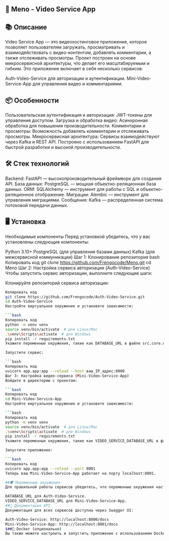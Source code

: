 ## 🚀 Meno - Video Service App


## 📚 Описание
Video Service App — это видеохостинговое приложение, которое позволяет пользователям загружать, просматривать и взаимодействовать с видео-контентом, добавлять комментарии, а также отслеживать просмотры. Проект построен на основе микросервисной архитектуры, что делает его масштабируемым и гибким. Это приложение включает в себя несколько сервисов:

Auth-Video-Service для авторизации и аутентификации.
Mini-Video-Service-App для управления видео и комментариями.
## 📦 Особенности
Пользовательская аутентификация и авторизация: JWT-токены для управления доступом.
Загрузка и обработка видео: Асинхронная обработка для повышения производительности.
Комментарии и просмотры: Возможность добавлять комментарии и отслеживать просмотры.
Микросервисная архитектура: Сервисы взаимодействуют через Kafka и REST API.
Построено с использованием FastAPI для быстрой разработки и высокой производительности.
## 🛠️ Стек технологий
Backend: FastAPI — высокопроизводительный фреймворк для создания API.
База данных: PostgreSQL — мощная объектно-реляционная база данных.
ORM: SQLAlchemy — инструмент для работы с SQL и объектно-реляционное отображение.
Миграции: Alembic — инструмент для управления миграциями.
Сообщения: Kafka — распределенная система потоковой передачи данных.
## 🖥️ Установка
Необходимые компоненты
Перед установкой убедитесь, что у вас установлены следующие компоненты:

Python 3.10+
PostgreSQL (для управления базами данных)
Kafka (для межсервисной коммуникации)
Шаг 1: Клонирование репозитория
bash
Копировать код
git clone https://github.com/Frengocode/Meno.git
cd Meno
Шаг 2: Настройка сервиса авторизации (Auth-Video-Service)
Чтобы запустить сервис авторизации, выполните следующие шаги:

Клонируйте репозиторий сервиса авторизации:

```bash
Копировать код
git clone https://github.com/Frengocode/Auth-Video-Service.git
cd Auth-Video-Service
Настройте виртуальное окружение и установите зависимости:

```bash
Копировать код
python -m venv venv
source venv/bin/activate  # для Linux/Mac
.\venv\Scripts\activate  # для Windows
pip install -r requirements.txt
Укажите переменные окружения, такие как DATABASE_URL в файле src.core.database.py.

Запустите сервис:

```bash
Копировать код
uvicorn app.app:app --reload --host ваш_IP_адрес:8000
Шаг 3: Настройка видео-сервиса (Mini-Video-Service-App)
Войдите в директорию с проектом:

```bash
Копировать код
cd Mini-Video-Service-App
Настройте виртуальное окружение и установите зависимости:

```bash
Копировать код
python -m venv venv
source venv/bin/activate  # для Linux/Mac
.\venv\Scripts\activate  # для Windows
pip install -r requirements.txt
Укажите переменные окружения, такие как VIDEO_SERVICE_DATABASE_URL в файле src.services.video_service.database.py.

Запустите приложение:

```bash
Копировать код
uvicorn app.app:app --reload --port 8001
Теперь ваш Mini-Video-Service-App работает на порту localhost:8001.

##🛡️ Переменные окружения
Для правильной работы сервисов убедитесь, что переменные окружения настроены для каждого сервиса:

DATABASE_URL для Auth-Video-Service.
VIDEO_SERVICE_DATABASE_URL для Mini-Video-Service-App.
##📖 Документация API
Документация для всех сервисов доступна через Swagger UI:

Auth-Video-Service: http://localhost:8000/docs
Mini-Video-Service-App: http://localhost:8001/docs
$##🐳 Docker (опционально)
Вы также можете настроить и запустить приложение с использованием Docker. (Инструкции по Docker можно добавить позже.)

